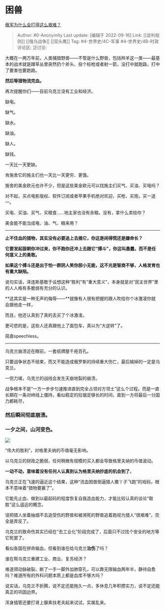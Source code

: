 # 困兽
[俄军为什么会打得这么艰难？](https://www.zhihu.com/question/553095353/answer/2676357651)

> Author: #0-Anonymity
> Last update: [编辑于 2022-09-16]
> Link: [[谈判规则]] [[俄乌战争]] [[双头鹰]]
> Tag: #4-世界史/4C-军事 #4-世界史/4B-时政
> 评论区:
> 泛讨论:

大概在一两万年前，人类捕猎野兽——不管是什么野兽，包括羚羊这一类——最基本的战术就是蹲草丛里突然扔个斧头、投个标枪或者射一箭，没打中就跑路，打中了要害也要跑路。

**然后等猎物流完血。**

再次提醒你们——目前乌克兰没有工业和经济。

缺电。

缺气。

缺水。

缺油。

缺人。

缺钱。

一天比一天更缺。

肯施舍它的施主们也一天比一天更穷、更饿。

施舍的美金欧元也许不少，但是这些美金欧元可以找施主们买气、买油、买电吗？

对不起，买点电影版权、软件订阅或者苹果手机绝对欢迎，买枪、买炮，买一送一。

买电、买油、买气、买粮食……地主家也没有余粮。没有，拿什么卖给你？

美金能不能当成电、油、气、粮来用？

---

**止不住血的猎物，其实没有必要追上去捅它，你这是闲得慌还是嫌命长？**

**它要发起狠朝你冲过来，你不跑你还冲上去跟它“搏斗”，你这叫愚蠢，而不是任何意义上的勇敢。**

**如果这个搏斗还是出于怕一群阴人笑你胆小无能，这不光是智商不够，人格发育也有重大缺陷。**

说句实话，泽连斯基敢于设想这种“胜利”有“重大意义”，本身就是对“民主世界”里的人人格有多脆弱有充分的认识。

**这其实是一种无声的侮辱——**就像有人很有把握的跟人吹给你个冰激凌你就会跟他走一样，

而且，他还认真到了真的去买了个冰激凌。

更可悲的是，这些人还真跟他上了面包车，真以为“大逆转”了。

简直speechless。

---

乌克兰崩溃近在眼前，一套纸牌屋千疮百孔。

只要战争状态不结束，而又不能造成俄罗斯的持续重大伤亡，最后输掉的一定是乌克兰。

一但力竭，乌克兰的战线会发生天崩地裂的崩溃。

战争根本不是“一方一步步匀速推进直到完全占领对方领土”这么个过程。而是一直长期在一条对峙线上僵持，看似稳定的拉锯足够长的时间，直到一方将最后一分国力都耗尽，

### **然后瞬间彻底崩溃。**

### 一夕之间，山河变色。

![](https://picx.zhimg.com/50/v2-2603a6d71c227cd9ef635718ea92a75c_720w.jpg?source=1940ef5c)

“伟大的胜利”，对格里夫纳的币值毫无影响。

以乌克兰的财政之脆弱，任何稍微有规模的买入都会导致格里夫纳的币值波动。

**一动不动，意味着没有任何人认真到认为格里夫纳抄底的机会到了**。

乌克兰正在飞速的逼近这个结果，这种“流血困兽倒逼猎人撒丫子飞跑”的戏码，根本不意味着“猎物要赢了”。

它能先止血、做到以最起码的程度恢复自我造血能力，才能比较认真的谈论“取胜”这么遥远的概念。

误把猎人坐着抽烟不去追受伤的野兽和被濒死的野兽追着跑视为猎人“很艰难”，完全是弄反了。

乌克兰的致命伤其实已经在“去工业化”阶段完成了，后面只不过找个安全的地方等它死罢了。

看似各国在拼命输血，但看到谁在给乌克兰**治伤**了吗？

谁在帮乌克兰重建工业、商业、复苏经济？

难道颈动脉破裂、断了一手一脚外加肺穿孔，可以靠无限输血两年半，静待自愈吗？难道所有的外科问题本质上都是血库不够大吗？

说实话，乌克兰不折腾，说不定还能拖久一点，多休息几年积攒实力，说不定还能真正的巩固边界。

浑身插管还要打肾上腺素扶老夫起来试试，实属乱来。
